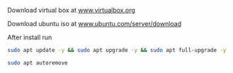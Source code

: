 Download virtual box at
www.virtualbox.org

Download ubuntu iso at
www.ubuntu.com/server/download


After install run 

```sh
sudo apt update -y && sudo apt upgrade -y && sudo apt full-upgrade -y 
```

```sh
sudo apt autoremove
```